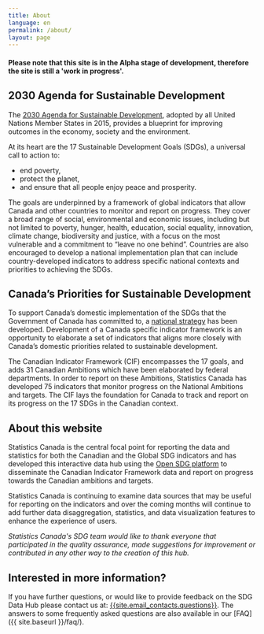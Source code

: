 ```yaml
---
title: About
language: en
permalink: /about/
layout: page
---
```


#### Please note that this site is in the Alpha stage of development, therefore the site is still a 'work in progress'.

## 2030 Agenda for Sustainable Development
The <a href="https://www.un.org/ga/search/view_doc.asp?symbol=A/RES/70/1&Lang=E">2030 Agenda for Sustainable Development</a>, adopted by all United Nations Member States in 2015, provides a blueprint for improving outcomes in the economy, society and the environment. 

At its heart are the 17 Sustainable Development Goals (SDGs), a universal call to action to:
* end poverty,
* protect the planet,
* and ensure that all people enjoy peace and prosperity.

The goals are underpinned by a framework of global indicators that allow Canada and other countries to monitor and report on progress. They cover a broad range of social, environmental and economic issues, including but not limited to poverty, hunger, health, education, social equality, innovation, climate change, biodiversity and justice, with a focus on the most vulnerable and a commitment to “leave no one behind”. Countries are also encouraged to develop a national implementation plan that can include country-developed indicators to address specific national contexts and priorities to achieving the SDGs.

## Canada’s Priorities for Sustainable Development
To support Canada’s domestic implementation of the SDGs that the Government of Canada has committed to, a <a href="https://www.canada.ca/en/employment-social-development/programs/agenda-2030/moving-forward.html">national strategy</a>  has been developed. Development of a Canada specific indicator framework is an opportunity to elaborate a set of indicators that aligns more closely with Canada’s domestic priorities related to sustainable development. 

The Canadian Indicator Framework (CIF) encompasses the 17 goals, and adds 31 Canadian Ambitions which have been elaborated by federal departments. In order to report on these Ambitions, Statistics Canada has developed 75 indicators that monitor progress on the National Ambitions and targets. The CIF lays the foundation for Canada to track and report on its progress on the 17 SDGs in the Canadian context.

## About this website
Statistics Canada is the central focal point for reporting the data and statistics for both the Canadian and the Global SDG indicators  and has developed this interactive data hub using the <a href="https://open-sdg.readthedocs.io/en/latest/">Open SDG platform</a>  to disseminate the Canadian Indicator Framework data and report on progress towards the Canadian ambitions and targets.

Statistics Canada is continuing to examine data sources that may be useful for reporting on the indicators and over the coming months will continue to add further data disaggregation, statistics, and data visualization features to enhance the experience of users.

<em>Statistics Canada's SDG team would like to thank everyone that participated in the quality assurance, made suggestions for improvement or contributed in any other way to the creation of this hub.</em>


## Interested in more information?
If you have further questions, or would like to provide feedback on the SDG Data Hub please contact us at: <a href="mailto:{{site.email_contacts.questions}}">{{site.email_contacts.questions}}</a>. The answers to some frequently asked questions are also available in our [FAQ]({{ site.baseurl }}/faq/).

